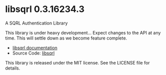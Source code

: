 # libsqrl 0.3.16234.3

A SQRL Authentication Library

This library is under heavy development... Expect changes to the API at any time.  This will settle down as we become feature complete.

* [libsqrl documentation](https://sqrlid.com/libsqrl)
* Source Code: [libsqrl](https://github.com/Novators/libsqrl)

This library is released under the MIT license.  See the LICENSE file for details.
